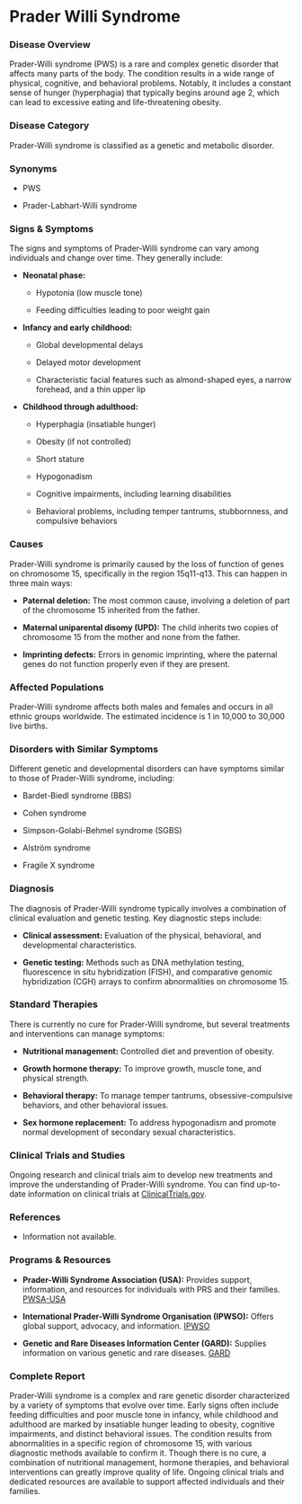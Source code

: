 # Prader Willi Syndrome
### Disease Overview
Prader-Willi syndrome (PWS) is a rare and complex genetic disorder that affects many parts of the body. The condition results in a wide range of physical, cognitive, and behavioral problems. Notably, it includes a constant sense of hunger (hyperphagia) that typically begins around age 2, which can lead to excessive eating and life-threatening obesity.

### Disease Category
Prader-Willi syndrome is classified as a genetic and metabolic disorder.

### Synonyms
- PWS
- Prader-Labhart-Willi syndrome

### Signs & Symptoms
The signs and symptoms of Prader-Willi syndrome can vary among individuals and change over time. They generally include:
- **Neonatal phase:**
  - Hypotonia (low muscle tone)
  - Feeding difficulties leading to poor weight gain

- **Infancy and early childhood:**
  - Global developmental delays
  - Delayed motor development
  - Characteristic facial features such as almond-shaped eyes, a narrow forehead, and a thin upper lip

- **Childhood through adulthood:**
  - Hyperphagia (insatiable hunger)
  - Obesity (if not controlled)
  - Short stature
  - Hypogonadism
  - Cognitive impairments, including learning disabilities
  - Behavioral problems, including temper tantrums, stubbornness, and compulsive behaviors

### Causes
Prader-Willi syndrome is primarily caused by the loss of function of genes on chromosome 15, specifically in the region 15q11-q13. This can happen in three main ways:
- **Paternal deletion:** The most common cause, involving a deletion of part of the chromosome 15 inherited from the father.
- **Maternal uniparental disomy (UPD):** The child inherits two copies of chromosome 15 from the mother and none from the father.
- **Imprinting defects:** Errors in genomic imprinting, where the paternal genes do not function properly even if they are present.

### Affected Populations
Prader-Willi syndrome affects both males and females and occurs in all ethnic groups worldwide. The estimated incidence is 1 in 10,000 to 30,000 live births.

### Disorders with Similar Symptoms
Different genetic and developmental disorders can have symptoms similar to those of Prader-Willi syndrome, including:
- Bardet-Biedl syndrome (BBS)
- Cohen syndrome
- Simpson-Golabi-Behmel syndrome (SGBS)
- Alström syndrome
- Fragile X syndrome

### Diagnosis
The diagnosis of Prader-Willi syndrome typically involves a combination of clinical evaluation and genetic testing. Key diagnostic steps include:
- **Clinical assessment:** Evaluation of the physical, behavioral, and developmental characteristics.
- **Genetic testing:** Methods such as DNA methylation testing, fluorescence in situ hybridization (FISH), and comparative genomic hybridization (CGH) arrays to confirm abnormalities on chromosome 15.

### Standard Therapies
There is currently no cure for Prader-Willi syndrome, but several treatments and interventions can manage symptoms:
- **Nutritional management:** Controlled diet and prevention of obesity.
- **Growth hormone therapy:** To improve growth, muscle tone, and physical strength.
- **Behavioral therapy:** To manage temper tantrums, obsessive-compulsive behaviors, and other behavioral issues.
- **Sex hormone replacement:** To address hypogonadism and promote normal development of secondary sexual characteristics.

### Clinical Trials and Studies
Ongoing research and clinical trials aim to develop new treatments and improve the understanding of Prader-Willi syndrome. You can find up-to-date information on clinical trials at [ClinicalTrials.gov](https://www.clinicaltrials.gov).

### References
- Information not available.

### Programs & Resources
- **Prader-Willi Syndrome Association (USA):** Provides support, information, and resources for individuals with PRS and their families. [PWSA-USA](https://www.pwsausa.org)
- **International Prader-Willi Syndrome Organisation (IPWSO):** Offers global support, advocacy, and information. [IPWSO](https://www.ipwso.org)
- **Genetic and Rare Diseases Information Center (GARD):** Supplies information on various genetic and rare diseases. [GARD](https://rarediseases.info.nih.gov)

### Complete Report
Prader-Willi syndrome is a complex and rare genetic disorder characterized by a variety of symptoms that evolve over time. Early signs often include feeding difficulties and poor muscle tone in infancy, while childhood and adulthood are marked by insatiable hunger leading to obesity, cognitive impairments, and distinct behavioral issues. The condition results from abnormalities in a specific region of chromosome 15, with various diagnostic methods available to confirm it. Though there is no cure, a combination of nutritional management, hormone therapies, and behavioral interventions can greatly improve quality of life. Ongoing clinical trials and dedicated resources are available to support affected individuals and their families.
